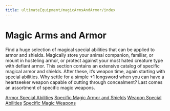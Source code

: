 ```yaml
---
title: ultimateEquipment/magicArmsAndArmor/index
---
```

# Magic Arms and Armor

Find a huge selection of magical special abilities that can be applied to armor and shields. Magically store your animal companion, familiar, or mount in hosteling armor, or protect against your most hated creature type with defiant armor. This section contains an extensive catalog of specific magical armor and shields. After these, it’s weapon time, again starting with special abilities. Why settle for a simple +1 longsword when you can have a heartseeker weapon capable of cutting through concealment? Last comes an assortment of specific magic weapons.

[Armor Special Abilities](ultimateEquipment/magicArmsAndArmor/armorSpecialAbilities.md) [Specific Magic Armor and Shields](ultimateEquipment/magicArmsAndArmor/specificMagicArmorShields.md) [Weapon Special Abilities](ultimateEquipment/magicArmsAndArmor/weaponSpecialAbilities.md) [Specific Magic Weapons](ultimateEquipment/magicArmsAndArmor/specificMagicWeapons.md)

